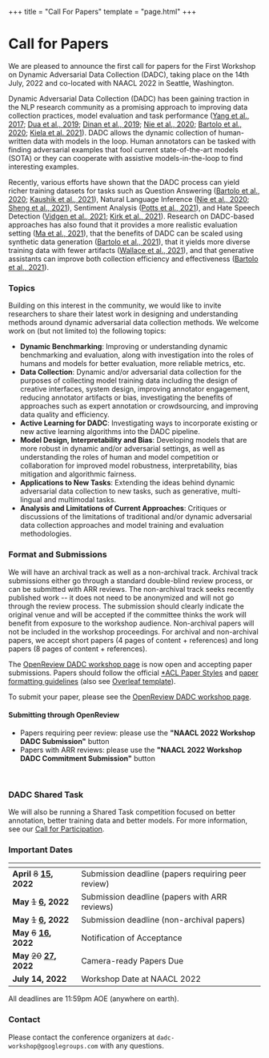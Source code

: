 +++
title = "Call For Papers"
template = "page.html"
+++
# Call for Papers

We are pleased to announce the first call for papers for the First Workshop on Dynamic Adversarial Data Collection (DADC), taking place on the 14th July, 2022 and co-located with NAACL 2022 in Seattle, Washington.

Dynamic Adversarial Data Collection (DADC) has been gaining traction in the NLP research community as a promising approach to improving data collection practices, model evaluation and task performance ([Yang et al., 2017](https://arxiv.org/abs/1711.07950); [Dua et al., 2019](https://aclanthology.org/N19-1246.pdf); [Dinan et al., 2019](https://aclanthology.org/D19-1461.pdf); [Nie et al., 2020](https://arxiv.org/abs/1910.14599); [Bartolo et al., 2020](https://arxiv.org/abs/2002.00293); [Kiela et al. 2021](https://arxiv.org/abs/2104.14337)). 
DADC allows the dynamic collection of human-written data with models in the loop. Human annotators can be tasked with finding adversarial examples that fool current state-of-the-art models (SOTA) or they can cooperate with assistive models-in-the-loop to find interesting examples.

Recently, various efforts have shown that the DADC process can yield richer training datasets for tasks such as Question Answering ([Bartolo et al., 2020](https://arxiv.org/abs/2002.00293); [Kaushik et al., 2021](https://aclanthology.org/2021.acl-long.517/)), Natural Language Inference ([Nie et al., 2020](https://arxiv.org/abs/1910.14599); [Sheng et al., 2021](https://arxiv.org/abs/2106.02280)), Sentiment Analysis ([Potts et al., 2021](https://arxiv.org/abs/2012.15349)), and Hate Speech Detection ([Vidgen et al., 2021](https://aclanthology.org/2021.acl-long.132/); [Kirk et al., 2021](https://arxiv.org/abs/2108.05921)). 
Research on DADC-based approaches has also found that it provides a more realistic evaluation setting ([Ma et al., 2021](https://arxiv.org/abs/2106.06052)), that the benefits of DADC can be scaled using synthetic data generation ([Bartolo et al., 2021](https://arxiv.org/abs/2104.08678)), that it yields more diverse training data with fewer artifacts ([Wallace et al., 2021](https://arxiv.org/abs/2110.08514)), and that generative assistants can improve both collection efficiency and effectiveness ([Bartolo et al., 2021](https://arxiv.org/abs/2112.09062)).

### Topics  

Building on this interest in the community, we would like to invite researchers to share their latest work in designing and understanding methods around dynamic adversarial data collection methods. We welcome work on (but not limited to) the following topics:

* **Dynamic Benchmarking**: Improving or understanding dynamic benchmarking and evaluation, along with investigation into the roles of humans and models for better evaluation, more reliable metrics, etc.
* **Data Collection**: Dynamic and/or adversarial data collection for the purposes of collecting model training data including the design of creative interfaces, system design, improving annotator engagement, reducing annotator artifacts or bias, investigating the benefits of approaches such as expert annotation or crowdsourcing, and improving data quality and efficiency.
* **Active Learning for DADC**: Investigating ways to incorporate existing or new active learning algorithms into the DADC pipeline.
* **Model Design, Interpretability and Bias**: Developing models that are more robust in dynamic and/or adversarial settings, as well as understanding the roles of human and model competition or collaboration for improved model robustness, interpretability, bias mitigation and algorithmic fairness.
* **Applications to New Tasks**: Extending the ideas behind dynamic adversarial data collection to new tasks, such as generative, multi-lingual and multimodal tasks. 
* **Analysis and Limitations of Current Approaches**: Critiques or discussions of the limitations of traditional and/or dynamic adversarial data collection approaches and model training and evaluation methodologies.


### Format and Submissions

We will have an archival track as well as a non-archival track. Archival track submissions either go through a standard double-blind review process, or can be submitted with ARR reviews. The non-archival track seeks recently published work -- it does not need to be anonymized and will not go through the review process. The submission should clearly indicate the original venue and will be accepted if the committee thinks the work will benefit from exposure to the workshop audience. Non-archival papers will not be included in the workshop proceedings. For archival and non-archival papers, we accept short papers (4 pages of content + references) and long papers (8 pages of content + references).

The [OpenReview DADC workshop page](https://openreview.net/group?id=aclweb.org/NAACL/2022/Workshop/DADC) is now open and accepting paper submissions.
Papers should follow the official [*ACL Paper Styles](https://github.com/acl-org/acl-style-files) and [paper formatting guidelines](https://acl-org.github.io/ACLPUB/formatting.html#paper-format) (also see [Overleaf template](https://www.overleaf.com/read/crtcwgxzjskr)).

To submit your paper, please see the [OpenReview DADC workshop page](https://openreview.net/group?id=aclweb.org/NAACL/2022/Workshop/DADC).

#### Submitting through OpenReview
* Papers requiring peer review: please use the **"NAACL 2022 Workshop DADC Submission"** button
* Papers with ARR reviews: please use the **"NAACL 2022 Workshop DADC Commitment Submission"** button
<br />

### DADC Shared Task

We will also be running a Shared Task competition focused on better annotation, better training data and better models. For more information, see our [Call for Participation](/shared-task.html).


### Important Dates

| <!-- -->                                       | <!-- -->                                           |
|:-----------------------------------------------| :------------------------------------------------- |
| **April** <del>8</del> **<ins>15</ins>, 2022** | Submission deadline (papers requiring peer review) |
| **May** <del>1</del> **<ins>6</ins>, 2022**    | Submission deadline (papers with ARR reviews)      |
| **May** <del>1</del> **<ins>6</ins>, 2022**    | Submission deadline (non-archival papers)          |
| **May** <del>6</del> **<ins>16</ins>, 2022**   | Notification of Acceptance                         |
| **May** <del>20</del> **<ins>27</ins>, 2022**  | Camera-ready Papers Due                            |
| **July 14, 2022**                              | Workshop Date at NAACL 2022                        |

All deadlines are 11:59pm AOE (anywhere on earth).

### Contact

Please contact the conference organizers at `dadc-workshop@googlegroups.com` with any questions.
